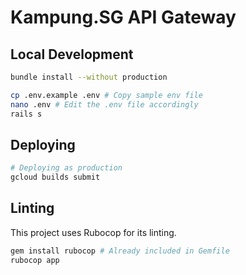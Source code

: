 # Kampung.SG API Gateway

## Local Development

```sh
bundle install --without production

cp .env.example .env # Copy sample env file
nano .env # Edit the .env file accordingly
rails s
```

## Deploying

```sh
# Deploying as production
gcloud builds submit
```

## Linting

This project uses Rubocop for its linting.

```sh
gem install rubocop # Already included in Gemfile
rubocop app
```
